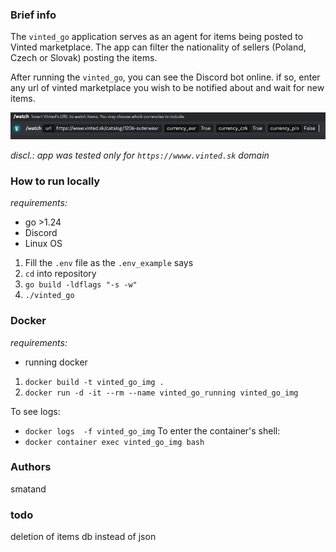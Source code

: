 ### Brief info
The `vinted_go` application serves as an agent for items being posted to Vinted marketplace. The app can filter the nationality of sellers (Poland, Czech or Slovak) posting the items. 

After running the `vinted_go`, you can see the Discord bot online. if so, enter any url of vinted marketplace you wish to be notified about and wait for new items.  

![discord watch command](screenshots/discord_watch_cmd.png)


*discl.: app was tested only for `https://wwww.vinted.sk` domain*

### How to run locally
*requirements:* 
- go >1.24
- Discord
- Linux OS

1. Fill the `.env` file as the `.env_example` says
2. `cd` into repository
3. `go build -ldflags "-s -w"`
4. `./vinted_go`

### Docker
*requirements:*
- running docker

1. `docker build -t vinted_go_img .`
2. `docker run -d -it --rm --name vinted_go_running vinted_go_img`

To see logs:
- `docker logs  -f vinted_go_img`
To enter the container's shell:
- `docker container exec vinted_go_img bash`

### Authors
smatand


### todo
deletion of items
db instead of json
